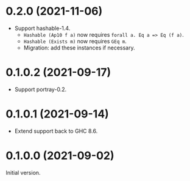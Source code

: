 # 0.2.0 (2021-11-06)

* Support hashable-1.4.
  * `Hashable (Ap10 f a)` now requires `forall a. Eq a => Eq (f a)`.
  * `Hashable (Exists m)` now requires `GEq m`.
  * Migration: add these instances if necessary.

# 0.1.0.2 (2021-09-17)

* Support portray-0.2.

# 0.1.0.1 (2021-09-14)

* Extend support back to GHC 8.6.

# 0.1.0.0 (2021-09-02)

Initial version.
